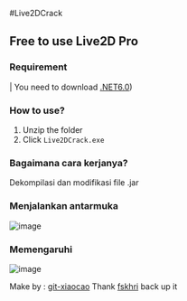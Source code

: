 #Live2DCrack

## Free to use Live2D Pro

### Requirement

| You need to download [.NET6.0](https://dotnet.microsoft.com/en-us/download/dotnet/6.0))

### How to use?

1. Unzip the folder
2. Click `Live2DCrack.exe`

### Bagaimana cara kerjanya?
Dekompilasi dan modifikasi file .jar

### Menjalankan antarmuka
![image](https://user-images.githubusercontent.com/76673990/151773462-b74ae4ae-5505-46ce-9e61-8320fa7af22d.png)

### Memengaruhi
![image](https://user-images.githubusercontent.com/76673990/151193376-f589bff0-f34e-46d3-ae1e-cad4458ebdc1.png)

Make by : [git-xiaocao](https://github.com/git-xiaocao)
Thank [fskhri](https://github.com/fskhri) back up it
